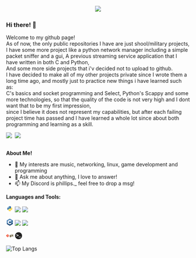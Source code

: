 <p align="center"><img src="https://media.giphy.com/media/KzJkzjggfGN5Py6nkT/giphy.gif" width="100"/></p>
<h3 title="hehehe"> Hi there! 👋</h3>

Welcome to my github page!
<br />
As of now, the only public repositories I have are just shool/military projects, 
<br />
I have some more project like a python network manager including a simple packet sniffer and a gui, A previous streaming service application that I have written in both C and Python, 
<br />
And some more side projects that i'v decided not to upload to github. <br />
I have decided to make all of my other projects private since I wrote them a long time ago, and mostly just to practice new things i have learned such as: <br />
C's basics and socket programming and Select, Python's Scappy and some more technologies, so that the quality of the code is not very high and I dont want that to be my first impression, <br /> since I believe it does not represent my capabilities, but after each failing project time has passed and I have learned a whole lot since about both programming and learning as a skill.

<a href="https://open.spotify.com/user/i1zqxqq66nndazil24ym3owlz">
  <img align="left" width="24px" src="https://www.svgrepo.com/show/469857/spotify-square.svg" />
</a>

<img src="https://komarev.com/ghpvc/?username=1Larks&color=blueviolet" align="left">

<br />
<br />

**About Me!**

- 🤔 My interests are music, networking, linux, game development and programming
- 💬 Ask me about anything, I love to answer!
- 📫 My Discord is phillips._ feel free to drop a msg!


**Languages and Tools:**  


<code><img height="20" src="https://raw.githubusercontent.com/github/explore/80688e429a7d4ef2fca1e82350fe8e3517d3494d/topics/python/python.png"></code>
<code><img height="20" src="https://upload.wikimedia.org/wikipedia/commons/thumb/2/2d/Visual_Studio_Code_1.18_icon.svg/1200px-Visual_Studio_Code_1.18_icon.svg.png"></code>
<code><img height="20" src="https://www.macupdate.com/images/icons512/23765.png"></code>

<code><img height="20" src="https://raw.githubusercontent.com/github/explore/80688e429a7d4ef2fca1e82350fe8e3517d3494d/topics/cpp/cpp.png"></code>
<code><img height="20" src="https://www.kindpng.com/picc/m/355-3559027_c-programming-language-logo-clipart-png-download-c.png"></code>
<code><img height="20" src="https://cdn.icon-icons.com/icons2/2699/PNG/512/java_logo_icon_169577.png"></code>

<code><img height="20" src="https://raw.githubusercontent.com/github/explore/80688e429a7d4ef2fca1e82350fe8e3517d3494d/topics/git/git.png"></code>
<code><img height="20" src="https://raw.githubusercontent.com/github/explore/80688e429a7d4ef2fca1e82350fe8e3517d3494d/topics/terminal/terminal.png"></code>



![Top Langs](https://github-readme-stats.vercel.app/api/top-langs/?username=1larks&theme=tokyonight)
